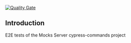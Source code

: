 [![Quality Gate][quality-gate-image]][quality-gate-url]

## Introduction

E2E tests of the Mocks Server cypress-commands project

[quality-gate-image]: https://sonarcloud.io/api/project_badges/measure?project=mocks-server_main_cypress-commands-e2e&metric=alert_status
[quality-gate-url]: https://sonarcloud.io/dashboard?id=mocks-server_main_cypress-commands-e2e

